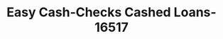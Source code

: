 ---
f_zip-code: 84770
f_state-code: UT
title: Easy Cash-Checks Cashed Loans-16517
f_phone: 435-867-4600
f_city-only: Saint George
f_address: 150 North Main Street Saint George
f_location-unique-id: '16517'
slug: easy-cash-checks-cashed-loans-16517
updated-on: '2024-05-30T13:46:58.046Z'
created-on: '2024-05-30T13:36:59.803Z'
published-on: '2024-05-30T13:54:32.469Z'
f_city-state: cms/city/saint-george-ut.md
f_company: cms/company/easy-cash-checks-cashed-loans.md
f_state: cms/state/utah.md
layout: '[payday-loan].html'
tags: payday-loan
---